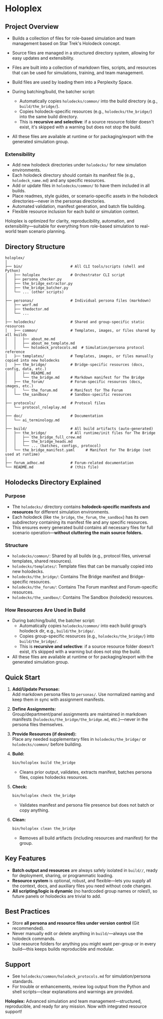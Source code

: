 # Holoplex

## Project Overview

- Builds a collection of files for role-based simulation and team management based on Star Trek's Holodeck concept.
- Source files are managed in a structured directory system, allowing for easy updates and extensibility.
- Files are built into a collection of markdown files, scripts, and resources that can be used for simulations, training, and team management.
- Build files are used by loading them into a Perplexity Space.

- During batching/build, the batcher script:
  - Automatically copies `holodecks/common/` into the build directory (e.g., `build/the_bridge/`).
  - Copies holodeck-specific resources (e.g., `holodecks/the_bridge/`) into the same build directory.
  - This is **recursive and selective**: if a source resource folder doesn't exist, it's skipped with a warning but does not stop the build.
- All these files are available at runtime or for packaging/export with the generated simulation group.

### Extensibility

- Add new holodeck directories under `holodecks/` for new simulation environments.
- Each holodeck directory should contain its manifest file (e.g., `holodeck_name.md`) and any specific resources.
- Add or update files in `holodecks/common/` to have them included in all builds.
- Place readmes, style guides, or scenario-specific assets in the holodeck directories—never in the personas directories.
- Automated validation, manifest generation, and batch file building.
- Flexible resource inclusion for each build or simulation context.

Holoplex is optimized for clarity, reproducibility, automation, and extensibility—suitable for everything from role-based simulation to real-world team scenario planning.

## Directory Structure

```
holoplex/
│
├── bin/                      # All CLI tools/scripts (shell and Python)
│   ├── holoplex              # Orchestrator CLI script
│   ├── persona_checker.py
│   ├── the_bridge_extractor.py
│   ├── the_bridge_batcher.py
│   └── ... (other scripts)
│
├── personas/                 # Individual persona files (markdown)
│   ├── worf.md
│   ├── thedoctor.md
│   └── ...
│
├── holodecks/                # Shared and group-specific static resources
│   ├── common/               # Templates, images, or files shared by all builds
│   │   ├── about_me.md
│   │   ├── about_me_template.md
│   │   └── holodeck_protocols.md  # Simulation/persona protocol reference
│   ├── templates/            # Templates, images, or files manually copied into new holodecks
│   ├── the_bridge/           # Bridge-specific resources (docs, config, data, etc.)
│   │   ├── README.md
│   │   └── the_bridge.md     # Markdown manifest for The Bridge
│   ├── the_forum/            # Forum-specific resources (docs, images, etc.)
│   │   └── the_forum.md      # Manifest for The Forum
│   └── the_sandbox/          # Sandbox-specific resources
│
├── protocols/                # Protocol files
│   └── protocol_roleplay.md
│
├── doc/                      # Documentation
│   └── ai_terminology.md
│
├── build/                    # All build artifacts (auto-generated)
│   ├── the_bridge/           # All runtime/init files for The Bridge
│   │   ├── the_bridge_full_crew.md
│   │   ├── the_bridge_heads.md
│   │   └── ... (batches, configs, protocol)
│   └── the_bridge_manifest.yaml     # Manifest for The Bridge (not used at runtime)
│
├── forum_adhoc.md            # Forum-related documentation
└── README.md                 # (this file)
```

## Holodecks Directory Explained

### Purpose

- The `holodecks/` directory contains **holodeck-specific manifests and resources** for different simulation environments.
- Each holodeck (like `the_bridge`, `the_forum`, `the_sandbox`) has its own subdirectory containing its manifest file and any specific resources.
- This ensures every generated build contains all necessary files for full scenario operation—**without cluttering the main source folders.**

### Structure

- `holodecks/common/`: Shared by all builds (e.g., protocol files, universal templates, shared resources).
- `holodecks/templates/`: Template files that can be manually copied into new holodecks.
- `holodecks/the_bridge/`: Contains The Bridge manifest and Bridge-specific resources.
- `holodecks/the_forum/`: Contains The Forum manifest and Forum-specific resources.
- `holodecks/the_sandbox/`: Contains The Sandbox (holodeck) resources.

### How Resources Are Used in Build

- During batching/build, the batcher script:
  - Automatically copies `holodecks/common/` into each build group’s holodeck dir, e.g., `build/the_bridge/`.
  - Copies group-specific resources (e.g., `holodecks/the_bridge/`) into `build/the_bridge/`.
  - This is **recursive and selective**: if a source resource folder doesn’t exist, it’s skipped with a warning but does not stop the build.
- All these files are available at runtime or for packaging/export with the generated simulation group.

## Quick Start

1. **Add/Update Personae:**  
   Add markdown persona files to `personas/`. Use normalized naming and keep them in sync with assignment manifests.

2. **Define Assignments:**  
   Group/department/panel assignments are maintained in markdown manifests (`holodecks/the_bridge/the_bridge.md`, etc.)—never in the persona files themselves.

3. **Provide Resources (if desired):**  
   Place any needed supplementary files in `holodecks/the_bridge/` or `holodecks/common/` before building.

4. **Build:**  

   ```bash
   bin/holoplex build the_bridge
   ```

   - Cleans prior output, validates, extracts manifest, batches persona files, copies holodecks resources.

5. **Check:**  

   ```bash
   bin/holoplex check the_bridge
   ```

   - Validates manifest and persona file presence but does not batch or copy anything.

6. **Clean:**  

   ```bash
   bin/holoplex clean the_bridge
   ```

   - Removes all build artifacts (including resources and manifest) for the group.

## Key Features

- **Batch output and resources** are always safely isolated in `build//`, ready for deployment, sharing, or programmatic loading.
- **Resource system** is optional, robust, and flexible—lets you supply all the context, docs, and auxiliary files you need without code changes.
- **All scripting/logic is dynamic** (no hardcoded group names or roles!), so future panels or holodecks are trivial to add.

## Best Practices

- Store **all persona and resource files under version control** (Git recommended).
- Never manually edit or delete anything in `build/`—always use the holodeck commands.
- Use resource folders for anything you might want per-group or in every build—this keeps builds reproducible and modular.

## Support

- See `holodecks/common/holodeck_protocols.md` for simulation/persona standards.
- For trouble or enhancements, review log output from the Python and shell scripts—clear explanations and warnings are provided.

**Holoplex:** Advanced simulation and team management—structured, reproducible, and ready for any mission. Now with integrated resource support!
